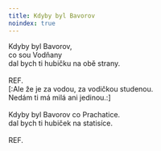 ```yaml
---
title: Kdyby byl Bavorov
noindex: true
---
```


Kdyby byl Bavorov,\
co sou Vodňany\
dal bych ti hubičku na obě strany.\
\
REF.\
[:Ale že je za vodou, za vodičkou studenou.\
Nedám ti má milá ani jedinou.:]\
\
Kdyby byl Bavorov co Prachatice.\
dal bych ti hubiček na statisíce.\
\
REF.